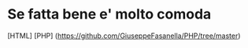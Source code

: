 # Se fatta bene e' molto comoda
[HTML] 
[PHP] (https://github.com/GiuseppeFasanella/PHP/tree/master)
